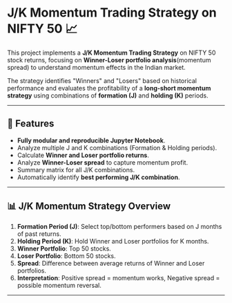 # J/K Momentum Trading Strategy on NIFTY 50 📈

This project implements a **J/K Momentum Trading Strategy** on NIFTY 50 stock returns, focusing on **Winner-Loser portfolio analysis**(momentum spread)  to understand momentum effects in the Indian market. 

The strategy identifies "Winners" and "Losers" based on historical performance and evaluates the profitability of a **long-short momentum strategy** using combinations of **formation (J)** and **holding (K)** periods.

---

## 🚀 **Features**

- **Fully modular and reproducible Jupyter Notebook**.
- Analyze multiple J and K combinations (Formation & Holding periods).
- Calculate **Winner and Loser portfolio returns**.
- Analyze **Winner-Loser spread** to capture momentum profit.
- Summary matrix for all J/K combinations.
- Automatically identify **best performing J/K combination**.
---

## 📊 **J/K Momentum Strategy Overview**

1. **Formation Period (J)**: Select top/bottom performers based on J months of past returns.
2. **Holding Period (K)**: Hold Winner and Loser portfolios for K months.
3. **Winner Portfolio**: Top 50 stocks.
4. **Loser Portfolio**: Bottom 50 stocks.
5. **Spread**: Difference between average returns of Winner and Loser portfolios.
6. **Interpretation**: Positive spread = momentum works, Negative spread = possible momentum reversal.

---


